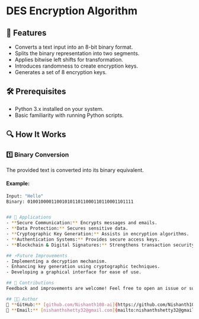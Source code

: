 # DES Encryption Algorithm  


## 🚀 Features  
- Converts a text input into an 8-bit binary format.  
- Splits the binary representation into two segments.  
- Applies bitwise left shifts for transformation.  
- Introduces randomness to create encryption keys.  
- Generates a set of 8 encryption keys.  

## 🛠 Prerequisites  
- Python 3.x installed on your system.  
- Basic familiarity with running Python scripts.  

## 🔍 How It Works  

### 1️⃣ Binary Conversion  
The provided text is converted into its binary equivalent.  
#### Example:  
```bash
Input: "Hello"
Binary: 0100100001100101011011000110110001101111


## 🔐 Applications  
- **Secure Communication:** Encrypts messages and emails.  
- **Data Protection:** Secures sensitive data.  
- **Cryptographic Key Generation:** Assists in encryption algorithms.  
- **Authentication Systems:** Provides secure access keys.  
- **Blockchain & Digital Signatures:** Strengthens transaction security.  

## ⚡Future Improvements  
- Implementing a decryption mechanism.  
- Enhancing key generation using cryptographic techniques.  
- Developing a graphical interface for ease of use.  

## 🤝 Contributions  
Feedback and improvements are welcome! Feel free to open an issue or submit a pull request.  

## 👨‍💻 Author  
🔗 **GitHub:** [github.com/Nishanth108-ai](https://github.com/Nishanth108-ai)  
📧 **Email:** [nishanthshetty32@gmail.com](mailto:nishanthshetty32@gmail.com)  


